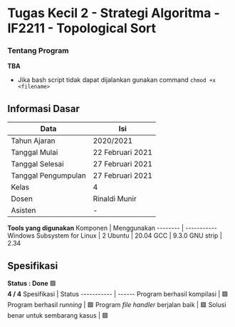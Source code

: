 # Tugas Kecil 2 - Strategi Algoritma - IF2211 - Topological Sort

### Tentang Program
**TBA**
- Jika bash script tidak dapat dijalankan gunakan command ```chmod +x <filename>```

## Informasi Dasar
Data                | Isi
----                | ---
Tahun Ajaran        | 2020/2021
Tanggal Mulai       | 22 Februari 2021
Tanggal Selesai     | 27 Februari 2021
Tanggal Pengumpulan | 27 Februari 2021
Kelas               | 4
Dosen               | Rinaldi Munir
Asisten             | -

**Tools yang digunakan**
Komponen                    | Menggunakan
--------                    | -----------
Windows Subsystem for Linux | 2
Ubuntu                      | 20.04
GCC                         | 9.3.0
GNU strip                   | 2.34

## Spesifikasi
**Status : Done** :green_square: \
**4 / 4**
Spesifikasi                            | Status
-----------                            | ------
Program berhasil kompilasi             | :green_square:
Program berhasil *running*             | :green_square:
Program *file handler* berjalan baik   | :green_square:
Solusi benar untuk sembarang kasus     | :green_square:
